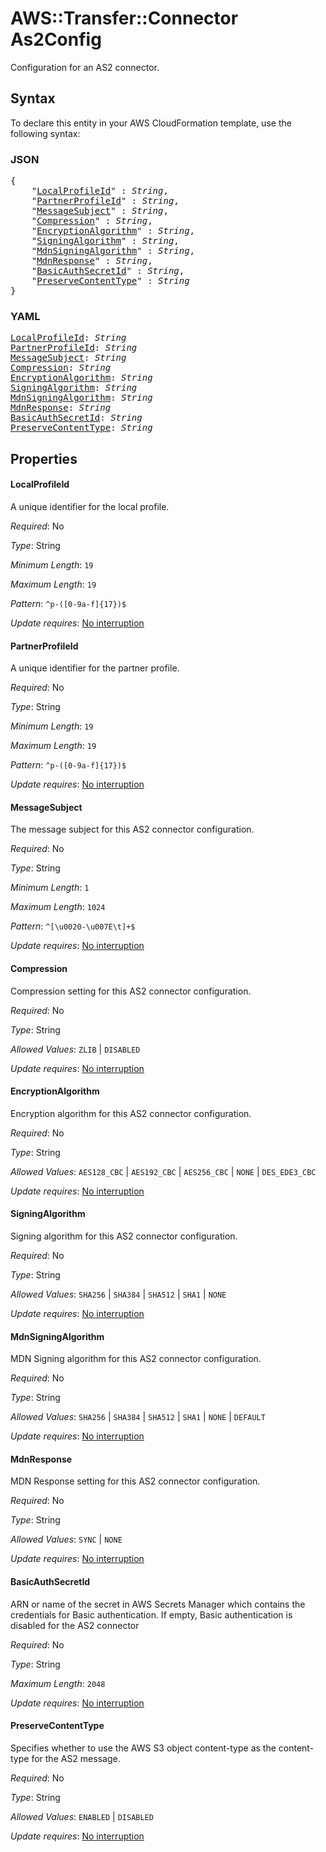 # AWS::Transfer::Connector As2Config

Configuration for an AS2 connector.

## Syntax

To declare this entity in your AWS CloudFormation template, use the following syntax:

### JSON

<pre>
{
    "<a href="#localprofileid" title="LocalProfileId">LocalProfileId</a>" : <i>String</i>,
    "<a href="#partnerprofileid" title="PartnerProfileId">PartnerProfileId</a>" : <i>String</i>,
    "<a href="#messagesubject" title="MessageSubject">MessageSubject</a>" : <i>String</i>,
    "<a href="#compression" title="Compression">Compression</a>" : <i>String</i>,
    "<a href="#encryptionalgorithm" title="EncryptionAlgorithm">EncryptionAlgorithm</a>" : <i>String</i>,
    "<a href="#signingalgorithm" title="SigningAlgorithm">SigningAlgorithm</a>" : <i>String</i>,
    "<a href="#mdnsigningalgorithm" title="MdnSigningAlgorithm">MdnSigningAlgorithm</a>" : <i>String</i>,
    "<a href="#mdnresponse" title="MdnResponse">MdnResponse</a>" : <i>String</i>,
    "<a href="#basicauthsecretid" title="BasicAuthSecretId">BasicAuthSecretId</a>" : <i>String</i>,
    "<a href="#preservecontenttype" title="PreserveContentType">PreserveContentType</a>" : <i>String</i>
}
</pre>

### YAML

<pre>
<a href="#localprofileid" title="LocalProfileId">LocalProfileId</a>: <i>String</i>
<a href="#partnerprofileid" title="PartnerProfileId">PartnerProfileId</a>: <i>String</i>
<a href="#messagesubject" title="MessageSubject">MessageSubject</a>: <i>String</i>
<a href="#compression" title="Compression">Compression</a>: <i>String</i>
<a href="#encryptionalgorithm" title="EncryptionAlgorithm">EncryptionAlgorithm</a>: <i>String</i>
<a href="#signingalgorithm" title="SigningAlgorithm">SigningAlgorithm</a>: <i>String</i>
<a href="#mdnsigningalgorithm" title="MdnSigningAlgorithm">MdnSigningAlgorithm</a>: <i>String</i>
<a href="#mdnresponse" title="MdnResponse">MdnResponse</a>: <i>String</i>
<a href="#basicauthsecretid" title="BasicAuthSecretId">BasicAuthSecretId</a>: <i>String</i>
<a href="#preservecontenttype" title="PreserveContentType">PreserveContentType</a>: <i>String</i>
</pre>

## Properties

#### LocalProfileId

A unique identifier for the local profile.

_Required_: No

_Type_: String

_Minimum Length_: <code>19</code>

_Maximum Length_: <code>19</code>

_Pattern_: <code>^p-([0-9a-f]{17})$</code>

_Update requires_: [No interruption](https://docs.aws.amazon.com/AWSCloudFormation/latest/UserGuide/using-cfn-updating-stacks-update-behaviors.html#update-no-interrupt)

#### PartnerProfileId

A unique identifier for the partner profile.

_Required_: No

_Type_: String

_Minimum Length_: <code>19</code>

_Maximum Length_: <code>19</code>

_Pattern_: <code>^p-([0-9a-f]{17})$</code>

_Update requires_: [No interruption](https://docs.aws.amazon.com/AWSCloudFormation/latest/UserGuide/using-cfn-updating-stacks-update-behaviors.html#update-no-interrupt)

#### MessageSubject

The message subject for this AS2 connector configuration.

_Required_: No

_Type_: String

_Minimum Length_: <code>1</code>

_Maximum Length_: <code>1024</code>

_Pattern_: <code>^[\u0020-\u007E\t]+$</code>

_Update requires_: [No interruption](https://docs.aws.amazon.com/AWSCloudFormation/latest/UserGuide/using-cfn-updating-stacks-update-behaviors.html#update-no-interrupt)

#### Compression

Compression setting for this AS2 connector configuration.

_Required_: No

_Type_: String

_Allowed Values_: <code>ZLIB</code> | <code>DISABLED</code>

_Update requires_: [No interruption](https://docs.aws.amazon.com/AWSCloudFormation/latest/UserGuide/using-cfn-updating-stacks-update-behaviors.html#update-no-interrupt)

#### EncryptionAlgorithm

Encryption algorithm for this AS2 connector configuration.

_Required_: No

_Type_: String

_Allowed Values_: <code>AES128_CBC</code> | <code>AES192_CBC</code> | <code>AES256_CBC</code> | <code>NONE</code> | <code>DES_EDE3_CBC</code>

_Update requires_: [No interruption](https://docs.aws.amazon.com/AWSCloudFormation/latest/UserGuide/using-cfn-updating-stacks-update-behaviors.html#update-no-interrupt)

#### SigningAlgorithm

Signing algorithm for this AS2 connector configuration.

_Required_: No

_Type_: String

_Allowed Values_: <code>SHA256</code> | <code>SHA384</code> | <code>SHA512</code> | <code>SHA1</code> | <code>NONE</code>

_Update requires_: [No interruption](https://docs.aws.amazon.com/AWSCloudFormation/latest/UserGuide/using-cfn-updating-stacks-update-behaviors.html#update-no-interrupt)

#### MdnSigningAlgorithm

MDN Signing algorithm for this AS2 connector configuration.

_Required_: No

_Type_: String

_Allowed Values_: <code>SHA256</code> | <code>SHA384</code> | <code>SHA512</code> | <code>SHA1</code> | <code>NONE</code> | <code>DEFAULT</code>

_Update requires_: [No interruption](https://docs.aws.amazon.com/AWSCloudFormation/latest/UserGuide/using-cfn-updating-stacks-update-behaviors.html#update-no-interrupt)

#### MdnResponse

MDN Response setting for this AS2 connector configuration.

_Required_: No

_Type_: String

_Allowed Values_: <code>SYNC</code> | <code>NONE</code>

_Update requires_: [No interruption](https://docs.aws.amazon.com/AWSCloudFormation/latest/UserGuide/using-cfn-updating-stacks-update-behaviors.html#update-no-interrupt)

#### BasicAuthSecretId

ARN or name of the secret in AWS Secrets Manager which contains the credentials for Basic authentication. If empty, Basic authentication is disabled for the AS2 connector

_Required_: No

_Type_: String

_Maximum Length_: <code>2048</code>

_Update requires_: [No interruption](https://docs.aws.amazon.com/AWSCloudFormation/latest/UserGuide/using-cfn-updating-stacks-update-behaviors.html#update-no-interrupt)

#### PreserveContentType

Specifies whether to use the AWS S3 object content-type as the content-type for the AS2 message.

_Required_: No

_Type_: String

_Allowed Values_: <code>ENABLED</code> | <code>DISABLED</code>

_Update requires_: [No interruption](https://docs.aws.amazon.com/AWSCloudFormation/latest/UserGuide/using-cfn-updating-stacks-update-behaviors.html#update-no-interrupt)
